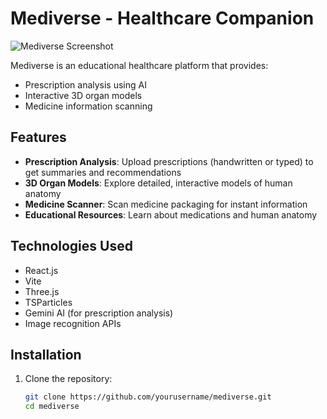 # Mediverse - Healthcare Companion

![Mediverse Screenshot](./public/assets/images/screenshot.png)

Mediverse is an educational healthcare platform that provides:
- Prescription analysis using AI
- Interactive 3D organ models
- Medicine information scanning

## Features

- **Prescription Analysis**: Upload prescriptions (handwritten or typed) to get summaries and recommendations
- **3D Organ Models**: Explore detailed, interactive models of human anatomy
- **Medicine Scanner**: Scan medicine packaging for instant information
- **Educational Resources**: Learn about medications and human anatomy

## Technologies Used

- React.js
- Vite
- Three.js
- TSParticles
- Gemini AI (for prescription analysis)
- Image recognition APIs

## Installation

1. Clone the repository:
   ```bash
   git clone https://github.com/yourusername/mediverse.git
   cd mediverse